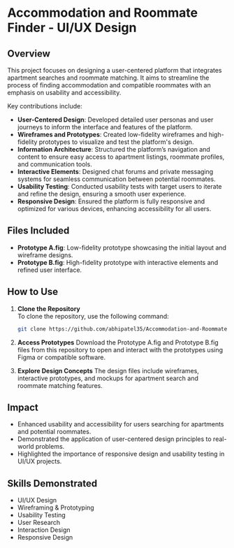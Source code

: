 # Accommodation and Roommate Finder - UI/UX Design

## Overview

This project focuses on designing a user-centered platform that integrates apartment searches and roommate matching. It aims to streamline the process of finding accommodation and compatible roommates with an emphasis on usability and accessibility.

Key contributions include:

- **User-Centered Design**: Developed detailed user personas and user journeys to inform the interface and features of the platform.
- **Wireframes and Prototypes**: Created low-fidelity wireframes and high-fidelity prototypes to visualize and test the platform's design.
- **Information Architecture**: Structured the platform’s navigation and content to ensure easy access to apartment listings, roommate profiles, and communication tools.
- **Interactive Elements**: Designed chat forums and private messaging systems for seamless communication between potential roommates.
- **Usability Testing**: Conducted usability tests with target users to iterate and refine the design, ensuring a smooth user experience.
- **Responsive Design**: Ensured the platform is fully responsive and optimized for various devices, enhancing accessibility for all users.

## Files Included

- **Prototype A.fig**: Low-fidelity prototype showcasing the initial layout and wireframe designs.
- **Prototype B.fig**: High-fidelity prototype with interactive elements and refined user interface.

## How to Use

1. **Clone the Repository**  
   To clone the repository, use the following command:
   ```bash
   git clone https://github.com/abhipatel35/Accommodation-and-Roommate-Finder.git

2. **Access Prototypes**
   Download the Prototype A.fig and Prototype B.fig files from this repository to open and interact with the prototypes using Figma or compatible software.

3. **Explore Design Concepts**
   The design files include wireframes, interactive prototypes, and mockups for apartment search and roommate matching features.

## Impact
- Enhanced usability and accessibility for users searching for apartments and potential roommates.
- Demonstrated the application of user-centered design principles to real-world problems.
- Highlighted the importance of responsive design and usability testing in UI/UX projects.

## Skills Demonstrated
  - UI/UX Design
  - Wireframing & Prototyping
  - Usability Testing
  - User Research
  - Interaction Design
  - Responsive Design
